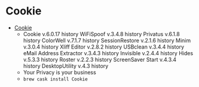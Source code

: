 # Cookie
- [Cookie](https://sweetpproductions.com/)
  -  Cookie v.6.0.17 history WiFiSpoof v.3.4.8 history Privatus v.6.1.8 history ColorWell v.7.1.7 history SessionRestore v.2.1.6 history Minim v.3.0.4 history Xliff Editor v.2.8.2 history USBclean v.3.4.4 history eMail Address Extractor v.3.4.3 history Invisible v.2.4.4 history Hides v.5.3.3 history Roster v.2.2.3 history ScreenSaver Start v.4.3.4 history DesktopUtility v.4.3 history
  - Your Privacy is your business
  - `brew cask install Cookie`
